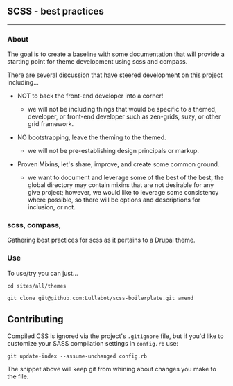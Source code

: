 ## SCSS - best practices
___

### About
The goal is to create a baseline with some documentation that will provide a
starting point for theme development using scss and compass.

There are several discussion that have steered development on
this project including…

* NOT to back the front-end developer into a corner!
  * we will not be including things that would be specific to a themed,
    developer, or front-end developer such as zen-grids, suzy, or
    other grid framework.

* NO bootstrapping, leave the theming to the themed.
  * we will not be pre-establishing design principals or markup.

* Proven Mixins, let's share, improve, and create some common ground.
  * we want to document and leverage some of the best of the best, the global
    directory may contain mixins that are not desirable for any give project;
    however, we would like to leverage some consistency where possible, so there
    will be options and descriptions for inclusion, or not.


### scss, compass,
Gathering best practices for scss as it pertains to a Drupal theme.



### Use
To use/try you can just...

`cd sites/all/themes`

`git clone git@github.com:Lullabot/scss-boilerplate.git amend`


## Contributing
Compiled CSS is ignored via the project's `.gitignore` file, but if you'd like
to customize your SASS compilation settings in `config.rb` use:

```
git update-index --assume-unchanged config.rb
```

The snippet above will keep git from whining about changes you make to the file.

